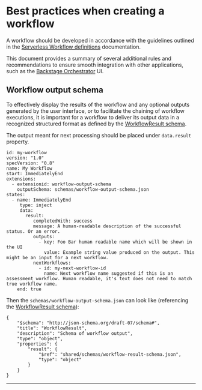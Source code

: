 # Best practices when creating a workflow
A workflow should be developed in accordance with the guidelines outlined in the [Serverless Workflow definitions][1] documentation.

This document provides a summary of several additional rules and recommendations to ensure smooth integration with other applications, such as the [Backstage Orchestrator][2] UI.

## Workflow output schema
To effectively display the results of the workflow and any optional outputs generated by the user interface, or to facilitate the chaining of workflow executions, it is important for a workflow to deliver its output data in a recognized structured format as defined by the [WorkflowResult schema][3].

The output meant for next processing should be placed under `data.result` property.

```
id: my-workflow
version: "1.0"
specVersion: "0.8"
name: My Workflow
start: ImmediatelyEnd
extensions:
  - extensionid: workflow-output-schema
    outputSchema: schemas/workflow-output-schema.json
states:
  - name: ImmediatelyEnd
     type: inject
     data:
       result:
          completedWith: success
          message: A human-readable description of the successful status. Or an error.
          outputs:
            - key: Foo Bar human readable name which will be shown in the UI
              value: Example string value produced on the output. This might be an input for a next workflow.
          nextWorkflows:
            - id: my-next-workflow-id
              name: Next workflow name suggested if this is an assessment workflow. Human readable, it's text does not need to match true workflow name.
    end: true
```

Then the `schemas/workflow-output-schema.json` can look like (referencing the [WorkflowResult schema][3]):

```
{
    "$schema": "http://json-schema.org/draft-07/schema#",
    "title": "WorkflowResult",
    "description": "Schema of workflow output",
    "type": "object",
    "properties": {
        "result": {
            "$ref": "shared/schemas/workflow-result-schema.json",
            "type": "object"
        }
    }
}
```

---
[1]: https://github.com/serverlessworkflow/specification/tree/main?tab=readme-ov-file#documentation
[2]: https://github.com/parodos-dev/orchestrator-helm-operator
[3]: https://github.com/parodos-dev/serverless-workflows/blob/main/shared/schemas/workflow-result-schema.json

